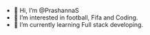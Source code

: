 - 👋 Hi, I’m @PrashannaS
- 👀 I’m interested in football, Fifa and Coding.
- 🌱 I’m currently learning Full stack developing.

<!---
PrashannaS/PrashannaS is a ✨ special ✨ repository because its `README.md` (this file) appears on your GitHub profile.
You can click the Preview link to take a look at your changes.
--->
